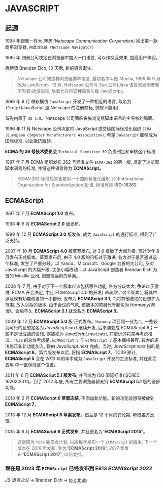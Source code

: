 # JAVASCRIPT

## 起源

<span class="cor-wa">1994 年</span><Badge type="tip">跟我一样大</Badge> _网景 (Netscape Communication Corperation)_ 推出第一款商用浏览器, `网景浏览器 (Netscape Navigator)`

<span class="cor-wa">1995 年</span> 网景公司决定在浏览器中加入一门语言, 可以作交互效果, 提高用户体验。

后聘请 <span class="cor-da">Brendan Eich</span>, 10 天后, 新的语言诞生。

> Netscape 公司的这种浏览器脚本语言, 最初名字叫做 Mocha, 1995 年 9 月改为 LiveScript。12 月, Netscape 公司与 Sun 公司(Java 语言的发明者和所有者)达成协议, 后者允许将这种语言叫做 JavaScript。

<span class="cor-wa">1996 年 8 月</span> 微软模仿 `JavaScript` 开发了一种相近的语言, 取名为 `JScript`(JavaScript 是 Netscape 的注册商标, 微软不能用)

首先内置于 `IE 3.0`。Netscape 公司面临丧失浏览器脚本语言的主导权的局面。

<span class="cor-wa">1996 年 11 月</span> Netscape 公司决定将 JavaScript 提交给国际标准化组织 `ECMA` `(European Computer Manufacturers Association)`, 希望 `JavaScript` 能够成为国际标准, 以此抵抗微软。

**ECMA 的 39 号技术委员会** `Technical Committee 39` 负责制定和审核这个标准

<span class="cor-wa">1997 年 7 月</span> ECMA 组织发布 262 号标准文件 `ECMA-262` 的第一版, 规定了浏览器脚本语言的标准, 并将这种语言称为 **ECMAScript。**

> ECMA-262 标准后来也被另一个国际标准化组织 `ISO`(International Organization for Standardization)批准, 标准号是 **ISO-16262**

## ECMAScript

<span class="cor-wa">1997 年 7 月</span> **ECMAScript 1.0** 发布。

<span class="cor-wa">1998 年 6 月</span> **ECMAScript 2.0** 版发布。

<span class="cor-wa">1999 年 12 月</span> **ECMAScript 3.0** 版发布, 成为 `JavaScript` 的通行标准, 得到了广泛支持。

<span class="cor-wa">2007 年 10 月</span> **ECMAScript 4.0** 版草案发布, 对 3.0 版做了大幅升级, 预计次年 8 月发布正式版本。草案发布后, 由于 4.0 版的目标过于激进, 各方对于是否通过这个标准, 发生了严重分歧。以 Yahoo、Microsoft、Google 为首的大公司, 反对 JavaScript 的大幅升级, 主张小幅改动；以 JavaScript 创造者 Brendan Eich 为首的 Mozilla 公司, 则坚持当前的草案。

<span class="cor-wa">2008 年 7 月</span>, 由于对于下一个版本应该包括哪些功能, 各方分歧太大, 争论过于激进, ECMA 开会决定, <span class="cor-da">中止 ECMAScript 4.0 的开发</span>( _即废除了这个版本_ ), 将其中涉及现有功能改善的一小部分, 发布为 **ECMAScript 3.1**, 而将其他激进的设想扩大范围, 放入以后的版本, 由于会议的气氛, 该版本的项目代号起名为 _Harmony(和谐)_。会后不久, **ECMAScript 3.1** 就改名为 **ECMAScript 5**。

<span class="cor-wa">2009 年 12 月</span> **ECMAScript 5.0** 版 正式发布。`Harmony` 项目则一分为二, 一些较为可行的设想定名为 _JavaScript.next_ 继续开发, 后来演变成 ECMAScript 6；一些不是很成熟的设想, 则被视为 _JavaScript.next.next_, 在更远的将来再考虑推出。`TC39` 的总体考虑是, `ECMAScript 5` 与 `ECMAScript 3` 基本保持兼容, 较大的语法修正和新功能加入, 将由 _JavaScript.next_ 完成。当时, _JavaScript.next_ 指的是 **ECMAScript 6**。第六版发布以后, 将指 **ECMAScript 7**。TC39 预计, **ECMAScript 5** 会在 _2013_ 年的年中成为 `JavaScript` 开发的主流标准, 并在此后 <span class="cor-tip">五年</span> 中一直保持这个位置。

<span class="cor-wa">2011 年 6 月</span> **ECMAScript 5.1 版发布**, 并且成为 ISO 国际标准(ISO/IEC 16262:2011)。到了 2012 年底, 所有主要浏览器都支持 **ECMAScript 5.1** 版的全部功能。

<span class="cor-wa">2013 年 3 月</span> **ECMAScript 6 草案冻结**, 不添加新功能。新的功能设想将被放到 **ECMAScript 7**。

<span class="cor-wa">2013 年 12 月</span> **ECMAScript 6 草案发布**。然后是 12 个月的讨论期, 听取各方反馈。

<span class="cor-wa">2015 年 6 月</span> **ECMAScript 6 正式发布**, 并且更名为“**ECMAScript 2015**”。

> 这是因为 `TC39` 委员会计划, 以后每年发布一个 `ECMAScript` 的版本, 下一个版本在 _2016_ 年发布, 称为“**ECMAScript 2016**”, _2017_ 年发布“**ECMAScript 2017**”, 以此类推。

### 现在是 <span class="cor-wa">2023</span> 年 `ECMAScript` 已经发布到 **ES13** _ECMAScript 2022_

_JS 语言之父_ -> <span class="cor-da">Brendan Eich</span> -> [to github](https://github.com/BrendanEich)
